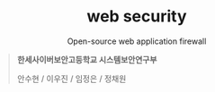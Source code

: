<div align="center">

# web security
Open-source web application firewall

</div>

> **한세사이버보안고등학교 시스템보안연구부**
> 
> 안수현 / 이우진 / 임정은 / 정채원
